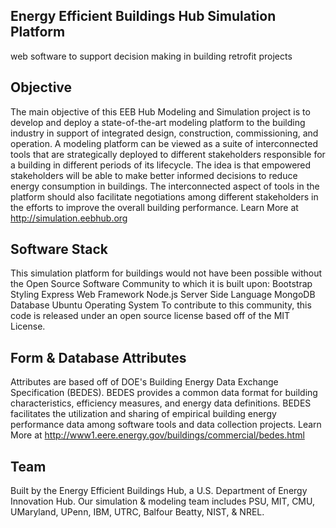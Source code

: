 Energy Efficient Buildings Hub Simulation Platform
--------------------------------------------------
web software to support decision making in building retrofit projects


Objective
---------

The main objective of this EEB Hub Modeling and Simulation project is to develop and 
deploy a state-of-the-art modeling platform to the building industry in support of 
integrated design, construction, commissioning, and operation. A modeling platform 
can be viewed as a suite of interconnected tools that are strategically deployed to 
different stakeholders responsible for a building in different periods of its 
lifecycle. 
The idea is that empowered stakeholders will be able to make better informed decisions 
to reduce energy consumption in buildings. The interconnected aspect of tools in the 
platform should also facilitate negotiations among different stakeholders in the efforts 
to improve the overall building performance.
Learn More at http://simulation.eebhub.org

Software Stack
--------------

This simulation platform for buildings would not have been possible without the 
Open Source Software Community to which it is built upon:
Bootstrap Styling
Express Web Framework
Node.js Server Side Language
MongoDB Database
Ubuntu Operating System
To contribute to this community, this code is released under an open source license
based off of the MIT License.

Form & Database Attributes
--------------------------

Attributes are based off of DOE's Building Energy Data Exchange Specification (BEDES).
BEDES provides a common data format for building characteristics, efficiency measures, 
and energy data definitions.  BEDES facilitates the utilization and sharing of empirical 
building energy performance data among software tools and data collection projects.
Learn More at http://www1.eere.energy.gov/buildings/commercial/bedes.html

Team
-----
Built by the Energy Efficient Buildings Hub, a U.S. Department of Energy Innovation Hub.
Our simulation & modeling team includes PSU, MIT, CMU, UMaryland, UPenn, IBM, UTRC, 
Balfour Beatty, NIST, & NREL.

